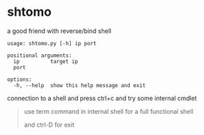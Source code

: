 # shtomo
a good friend with reverse/bind shell

```
usage: shtomo.py [-h] ip port

positional arguments:
  ip          target ip
  port

options:
  -h, --help  show this help message and exit
```

connection to a shell and press ctrl+c and try some internal cmdlet

> use term command in internal shell for a full functional shell
> 
> and ctrl-D for exit